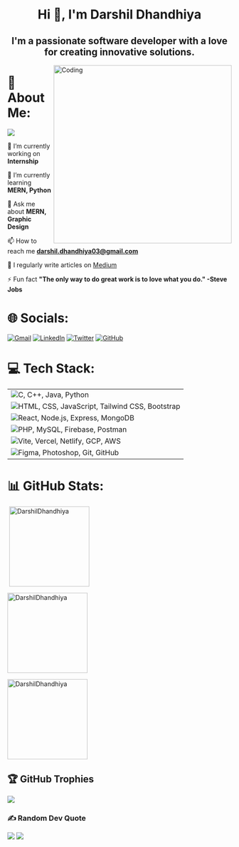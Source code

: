 <!-- [![MasterHead](https://developers.giphy.com/branch/master/static/api-512d36c09662682717108a38bbb5c57d.gif)]() -->
<h1 align="center">Hi 👋, I'm Darshil Dhandhiya</h1>
<h2 align="center">I'm a passionate software developer with a love for creating innovative solutions.</h2>
<img align="right" alt="Coding" width="400" src="https://cdn.dribbble.com/users/1162077/screenshots/3848914/programmer.gif">

# 💫 About Me:
[![](https://visitcount.itsvg.in/api?id=DarshilDhandhiya&icon=0&color=0)]()

🔭 I’m currently working on **Internship**
  
🌱 I’m currently learning **MERN, Python**

💬 Ask me about **MERN, Graphic Design**

📫 How to reach me **darshil.dhandhiya03@gmail.com**

📝 I regularly write articles on [Medium](https://medium.com/@darshildhandhiya)

⚡ Fun fact **"The only way to do great work is to love what you do." -Steve Jobs**

# 🌐 Socials:
<a href="https://mail.google.com/mail/?view=cm&fs=1&to=darshil.dhandhiya03@gmail.com"><img src="https://skillicons.dev/icons?i=gmail&theme=dark" alt="Gmail"></a>
<a href="https://www.linkedin.com/in/darshildhandhiya/"><img src="https://skillicons.dev/icons?i=linkedin&theme=dark" alt="LinkedIn"></a>
<a href="https://twitter.com/Darshil03"><img src="https://skillicons.dev/icons?i=twitter&theme=dark" alt="Twitter"></a>
<a href="https://github.com/DarshilDhandhiya"><img src="https://skillicons.dev/icons?i=github&theme=dark" alt="GitHub"></a>


# 💻 Tech Stack:

<table>
  <tr>
    <td><img src="https://skillicons.dev/icons?i=c,cpp,java,python&theme=dark" alt="C, C++, Java, Python"></td>
  </tr>
  <tr>
    <td><img src="https://skillicons.dev/icons?i=html,css,js,tailwindcss,bootstrap&theme=dark" alt="HTML, CSS, JavaScript, Tailwind CSS, Bootstrap"></td>
  </tr>
  <tr>
    <td><img src="https://skillicons.dev/icons?i=react,nodejs,express,mongodb&theme=dark" alt="React, Node.js, Express, MongoDB"></td>
  </tr>
  <tr>
    <td><img src="https://skillicons.dev/icons?i=php,mysql,firebase,postman&theme=dark" alt="PHP, MySQL, Firebase, Postman"></td>
  </tr>
  <tr>
    <td><img src="https://skillicons.dev/icons?i=vite,vercel,netlify,gcp,aws&theme=dark" alt="Vite, Vercel, Netlify, GCP, AWS"></td>
  </tr>
  <tr>
    <td><img src="https://skillicons.dev/icons?i=figma,photoshop,git,github&theme=dark" alt="Figma, Photoshop, Git, GitHub"></td>
  </tr>
</table>


# 📊 GitHub Stats:

<p>&nbsp;<img align="center" height="180em" src="https://github-readme-stats.vercel.app/api?username=DarshilDhandhiya&show_icons=true&locale=en&theme=bear" alt="DarshilDhandhiya" /></p>

<p><img align="center" height="180em" src="https://github-readme-streak-stats.herokuapp.com/?user=DarshilDhandhiya&theme=bear" alt="DarshilDhandhiya" /></p>

<img align="center" height="180em" src="https://github-readme-stats.vercel.app/api/top-langs/?username=DarshilDhandhiya&layout=compact&theme=bear" alt=DarshilDhandhiya />

## 🏆 GitHub Trophies
![](https://github-profile-trophy.vercel.app/?username=DarshilDhandhiya&theme=radical&no-frame=false&no-bg=false&margin-w=4)

### ✍️ Random Dev Quote
![](https://quotes-github-readme.vercel.app/api?type=horizontal&theme=radical)
<img src="https://user-images.githubusercontent.com/73097560/115834477-dbab4500-a447-11eb-908a-139a6edaec5c.gif">
